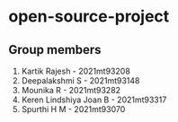 # open-source-project

## Group members
1. Kartik Rajesh - 2021mt93208 
2. Deepalakshmi S - 2021mt93148
3. Mounika R - 2021mt93282
4. Keren Lindshiya Joan B - 2021mt93317
5. Spurthi H M - 2021mt93070
